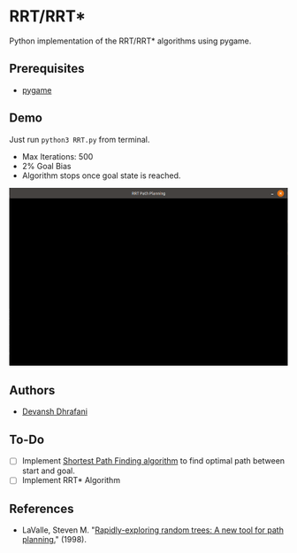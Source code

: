 # RRT/RRT*

Python implementation of the RRT/RRT* algorithms using pygame. 

## Prerequisites
- [pygame](https://www.pygame.org/wiki/GettingStarted)

## Demo
Just run `python3 RRT.py` from terminal.

- Max Iterations: 500
- 2% Goal Bias
- Algorithm stops once goal state is reached.

![RRT](img/RRT.gif)

## Authors
- [Devansh Dhrafani](https://github.com/devanshdhrafani)

## To-Do
- [ ] Implement [Shortest Path Finding algorithm](https://en.wikipedia.org/wiki/Dijkstra%27s_algorithm) to find optimal path between start and goal. 
- [ ] Implement RRT* Algorithm

## References
- LaValle, Steven M. "[Rapidly-exploring random trees: A new tool for path planning.](http://msl.cs.uiuc.edu/~lavalle/papers/Lav98c.pdf)" (1998).